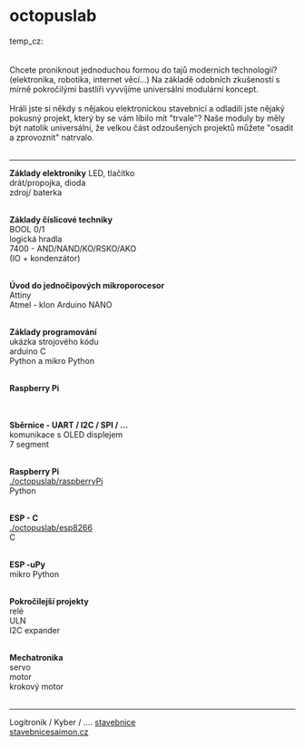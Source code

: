 # octopuslab
temp_cz:<br />
<br /><br />
Chcete proniknout jednoduchou formou do tajů moderních technologií?
(elektronika, robotika, internet věcí...) Na základě odobních zkušeností
s mírně pokročilými bastlíři vyvvíjíme universální modulární koncept.
<br /><br />
Hráli jste si někdy s nějakou elektronickou stavebnicí
a odladili jste nějaký pokusný projekt, který by se vám líbilo mít "trvale"?
Naše moduly by měly být natolik universální, že velkou část odzoušených projektů
můžete "osadit a zprovoznit" natrvalo.<br /><br />


<hr />

<b>Základy elektroniky</b>
LED, tlačítko<br />
drát/propojka, dioda<br />
zdroj/ baterka<br />
<br />

<b>Základy číslicové techniky</b><br />
BOOL 0/1<br />
logická hradla<br />
7400 - AND/NAND/KO/RSKO/AKO<br /> 
(IO + kondenzátor)<br />
<br />

<b>Úvod do jednočipových mikroporocesor</b><br />
Attiny<br />
Atmel - klon Arduino NANO<br />
<br />

<b>Základy programování</b><br />
ukázka strojového kódu<br />
arduino C<br />
Python a mikro Python<br />
<br />

<b>Raspberry Pi</b><br />
<br />

<br /><b>Sběrnice - UART / I2C / SPI / ...</b><br />
komunikace s OLED displejem<br />
7 segment<br />
<br />

<b>Raspberry Pi</b><br />
<a href=https://github.com/octopusengine/octopuslab/tree/master/rpi-python>./octopuslab/raspberryPi</a><br />
Python<br />
<br />

<b>ESP - C</b><br />
<a href=https://github.com/octopusengine/octopuslab/tree/master/esp8266>./octopuslab/esp8266</a><br />
C<br />
<br />

<b>ESP -uPy</b><br />
mikro Python<br />
<br />

<b>Pokročilejší projekty</b><br />
relé<br />
ULN<br />
I2C expander<br />
<br />

<b>Mechatronika</b><br />
servo<br />
motor<br />
krokový motor<br />
<br />

<hr />
Logitronik / Kyber / .... <a href=http://www.nostalcomp.cz/digistav.php>stavebnice</a><br />
<a href=https://www.stavebnicesaimon.cz/>stavebnicesaimon.cz</a><br />

